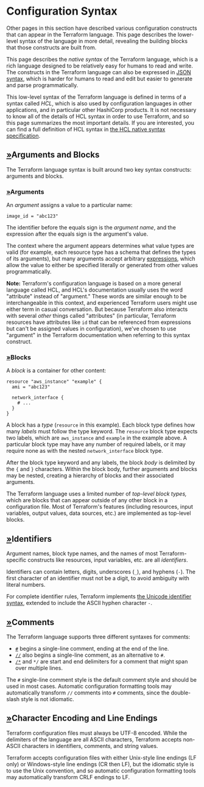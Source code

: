 # Configuration Syntax



Other pages in this section have described various configuration constructs that can appear in the Terraform language. This page describes the lower-level syntax of the language in more detail, revealing the building blocks that those constructs are built from.

This page describes the *native syntax* of the Terraform language, which is a rich language designed to be relatively easy for humans to read and write. The constructs in the Terraform language can also be expressed in [JSON syntax](https://www.terraform.io/docs/language/syntax/json.html), which is harder for humans to read and edit but easier to generate and parse programmatically.

This low-level syntax of the Terraform language is defined in terms of a syntax called *HCL*, which is also used by configuration languages in other applications, and in particular other HashiCorp products. It is not necessary to know all of the details of HCL syntax in order to use Terraform, and so this page summarizes the most important details. If you are interested, you can find a full definition of HCL syntax in [the HCL native syntax specification](https://github.com/hashicorp/hcl/blob/main/hclsyntax/spec.md).

## [»](https://www.terraform.io/docs/language/syntax/configuration.html#arguments-and-blocks)Arguments and Blocks

The Terraform language syntax is built around two key syntax constructs: arguments and blocks.

### [»](https://www.terraform.io/docs/language/syntax/configuration.html#arguments)Arguments

An *argument* assigns a value to a particular name:

```
image_id = "abc123"
```

The identifier before the equals sign is the *argument name*, and the expression after the equals sign is the argument's value.

The context where the argument appears determines what value types are valid (for example, each resource type has a schema that defines the types of its arguments), but many arguments accept arbitrary [expressions](https://www.terraform.io/docs/language/expressions/index.html), which allow the value to either be specified literally or generated from other values programmatically.

**Note:** Terraform's configuration language is based on a more general language called HCL, and HCL's documentation usually uses the word "attribute" instead of "argument." These words are similar enough to be interchangeable in this context, and experienced Terraform users might use either term in casual conversation. But because Terraform also interacts with several *other* things called "attributes" (in particular, Terraform resources have attributes like `id` that can be referenced from expressions but can't be assigned values in configuration), we've chosen to use "argument" in the Terraform documentation when referring to this syntax construct.

### [»](https://www.terraform.io/docs/language/syntax/configuration.html#blocks)Blocks

A *block* is a container for other content:

```
resource "aws_instance" "example" {
  ami = "abc123"

  network_interface {
    # ...
  }
}
```

A block has a *type* (`resource` in this example). Each block type defines how many *labels* must follow the type keyword. The `resource` block type expects two labels, which are `aws_instance` and `example` in the example above. A particular block type may have any number of required labels, or it may require none as with the nested `network_interface` block type.

After the block type keyword and any labels, the block *body* is delimited by the `{` and `}` characters. Within the block body, further arguments and blocks may be nested, creating a hierarchy of blocks and their associated arguments.

The Terraform language uses a limited number of *top-level block types,* which are blocks that can appear outside of any other block in a configuration file. Most of Terraform's features (including resources, input variables, output values, data sources, etc.) are implemented as top-level blocks.

## [»](https://www.terraform.io/docs/language/syntax/configuration.html#identifiers)Identifiers

Argument names, block type names, and the names of most Terraform-specific constructs like resources, input variables, etc. are all *identifiers*.

Identifiers can contain letters, digits, underscores (`_`), and hyphens (`-`). The first character of an identifier must not be a digit, to avoid ambiguity with literal numbers.

For complete identifier rules, Terraform implements [the Unicode identifier syntax](http://unicode.org/reports/tr31/), extended to include the ASCII hyphen character `-`.

## [»](https://www.terraform.io/docs/language/syntax/configuration.html#comments)Comments

The Terraform language supports three different syntaxes for comments:

- [`#`](https://www.terraform.io/docs/language/syntax/configuration.html#) begins a single-line comment, ending at the end of the line.
- [`//`](https://www.terraform.io/docs/language/syntax/configuration.html#-1) also begins a single-line comment, as an alternative to `#`.
- [`/*`](https://www.terraform.io/docs/language/syntax/configuration.html#-2) and `*/` are start and end delimiters for a comment that might span over multiple lines.

The `#` single-line comment style is the default comment style and should be used in most cases. Automatic configuration formatting tools may automatically transform `//` comments into `#` comments, since the double-slash style is not idiomatic.

## [»](https://www.terraform.io/docs/language/syntax/configuration.html#character-encoding-and-line-endings)Character Encoding and Line Endings

Terraform configuration files must always be UTF-8 encoded. While the delimiters of the language are all ASCII characters, Terraform accepts non-ASCII characters in identifiers, comments, and string values.

Terraform accepts configuration files with either Unix-style line endings (LF only) or Windows-style line endings (CR then LF), but the idiomatic style is to use the Unix convention, and so automatic configuration formatting tools may automatically transform CRLF endings to LF.